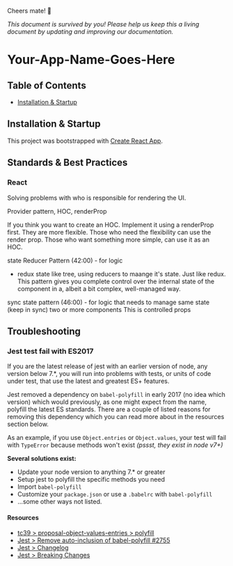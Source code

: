 Cheers mate! 🍻

_This document is survived by you! Please help us keep this a living document by updating and improving our documentation._

# Your-App-Name-Goes-Here

## Table of Contents

- [Installation & Startup](#installation-startup)

## Installation & Startup

This project was bootstrapped with [Create React App](https://github.com/facebookincubator/create-react-app).


## Standards & Best Practices

### React

Solving problems with who is responsible for rendering the UI.

Provider pattern, HOC, renderProp

If you think you want to create an HOC. Implement it using a renderProp first. They are more flexible. Those who need the flexibility can use the render prop. Those who want something more simple, can use it as an HOC.

state Reducer Pattern (42:00) - for logic
- redux state like tree, using reducers to maange it's state. Just like redux.
This pattern gives you complete control over the internal state of the component in a, albeit a bit complex, well-managed way.

sync state pattern (46:00) - for logic that needs to manage same state (keep in sync) two or more components
This is controlled props


## Troubleshooting

### Jest test fail with ES2017

If you are the latest release of jest with an earlier version of node, any version below 7.*, you will run into
problems with tests, or units of code under test, that use the latest and greatest ES+ features.

Jest removed a dependency on `babel-polyfill` in early 2017 (no idea which version) which would previously,
as one might expect from the name, polyfill the latest ES standards. There are a couple of listed reasons
for removing this dependency which you can read more about in the resources section below.

As an example, if you use `Object.entries` or `Object.values`, your test will fail with `TypeError` because
methods won't exist _(pssst, they exist in node v7+)_

**Several solutions exist:**

- Update your node version to anything 7.* or greater
- Setup jest to polyfill the specific methods you need
- Import `babel-polyfill`
- Customize your `package.json` or use a `.babelrc` with `babel-polyfill`
- ...some other ways not listed.

#### Resources

- [tc39 > proposal-object-values-entries > polyfill](https://github.com/tc39/proposal-object-values-entries/blob/master/polyfill.js)
- [Jest > Remove auto-inclusion of babel-polyfill #2755](https://github.com/facebook/jest/pull/2755)
- [Jest > Changelog](https://github.com/facebook/jest/blob/cf2b9e80a0b099c2f861660fd9cf589848106fa1/CHANGELOG.md)
- [Jest > Breaking Changes](https://github.com/facebook/jest/blob/e4f7d84568c16f692b08c954183ca524c14eced1/website/blog/2017-05-06-jest-20-delightful-testing-multi-project-runner.md#breaking-changes)
